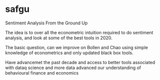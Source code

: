 # safgu
Sentiment Analysis From the Ground Up

The idea is to over all the econometric intuition required to do sentiment analysis, and look at some of the best tools in 2020.

The basic question, can we improve on Bollen and Chao using simple knowledge of econometrics and only updated black box tools. 

Have advancemet  the past decade and access to better tools associated with dataq science and more data advanced our understanding of behavioural finance and economics
